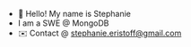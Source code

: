 - 👋 Hello! My name is Stephanie 
- I am a SWE @ MongoDB
- ✉️ Contact @ stephanie.eristoff@gmail.com

<!---
seristof/seristof is a ✨ special ✨ repository because its `README.md` (this file) appears on your GitHub profile.
You can click the Preview link to take a look at your changes.
--->

